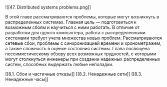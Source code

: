 ![[47. Distributed systems problems.png]]

В этой главе рассматриваются проблемы, которые могут возникнуть в распределенных системах. Главная цель — подготовиться к возможным сбоям и научиться с ними работать. В отличие от разработки для одного компьютера, работа с распределенными системами требует учета множества новых проблем. Рассматриваются сетевые сбои, проблемы с синхронизацией времени и хронометражем, а также сложность в оценке состояния системы. Глава посвящена пессимистическому обзору всех возможных трудностей, с которыми могут столкнуться инженеры при создании надежных распределенных систем, способных выдержать любые неполадки.

[[8.1. Сбои и частичные отказы]]
[[8.2. Ненадежные сети]]
[[8.3. Ненадежные часы]]